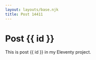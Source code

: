 ```yaml
---
layout: layouts/base.njk
title: Post 14411
---
```


# Post {{ id }}

This is post {{ id }} in my Eleventy project.
